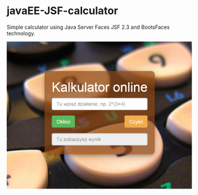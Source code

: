 # javaEE-JSF-calculator

Simple calculator using Java Server Faces JSF 2.3 and BootsFaces technology.

![](src/main/webapp/KalkulatorJSF.png)
